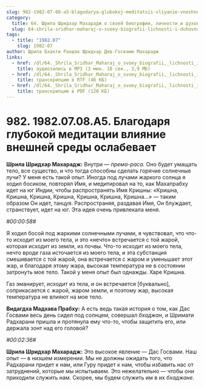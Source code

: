 ```yaml
---
slug: 982-1982-07-08-a5-blagodarya-glubokoj-meditatsii-vliyanie-vneshnej-sredy-oslabevaet
category:
  title: 64. Шрила Шридхар Махарадж о своей биографии, личности и духовном опыте
  slug: 64-shrila-sridhar-maharaj-o-svoey-biografii-lichnosti-i-duhovnom-opyte
tags:
  - title: "1982.07"
    slug: 1982-07
author: Шрила Бхакти Ракшак Шридхар Дев-Госвами Махарадж
links:
  - href: /dl/64._Shrila_Sridhar_Maharaj_o_svoey_biografii,_lichnosti_i_duhovnom_opyte/982_1982.07.08.A5_SridharMj_Blagodarja_glubokoj_meditacii_vlijanie_vneshnej_sredy_oslabevaet.mp3
    title: аудиозапись в MP3 (3 мин. 18 сек., 3,9 МБ)
  - href: /dl/64._Shrila_Sridhar_Maharaj_o_svoey_biografii,_lichnosti_i_duhovnom_opyte/982_1982.07.08.A5_SridharMj_Blagodarja_glubokoj_meditacii_vlijanie_vneshnej_sredy_oslabevaet.rtf
    title: транскрипцию в RTF (46 КБ)
  - href: /dl/64._Shrila_Sridhar_Maharaj_o_svoey_biografii,_lichnosti_i_duhovnom_opyte/982_1982.07.08.A5_SridharMj_Blagodarja_glubokoj_meditacii_vlijanie_vneshnej_sredy_oslabevaet.pdf
    title: транскрипцию в PDF (120 КБ)
---
```


# 982. 1982.07.08.A5. Благодаря глубокой медитации влияние внешней среды ослабевает

**Шрила Шридхар Махарадж:** Внутри — *према-раса.* Оно будет умащать тело, все существо, и что тогда способны сделать горячие солнечные лучи? У меня есть такой опыт. Иногда под лучами жаркого солнца я ходил босиком, повторял Имя, и медитировал на то, как Махапрабху идет на юг Индии, чтобы распространять Имя Кришны: «Кришна, Кришна, Кришна, Кришна, Кришна, Кришна, Кришна…» — таким образом Он идет, танцуя. Распространяя, раздавая Имя, Он блуждает, странствует, идет на юг. Эта идея очень привлекала меня.

*#00:00:58#*

Я ходил босой под жаркими солнечными лучами, я чувствовал, что что-то исходит из моего тела, и это «нечто» встречается с той жарой, которая исходит из земли, из почвы. Что-то исходит из моего тела, нечто вроде газа источается из моего тела, и эта субстанция смешивается с той жарой, она встречается с жаром и уменьшает этот жар, и благодаря этому жара, высокая температура не в состоянии затронуть мое тело. Такой у меня опыт был однажды. Харе Кришна.

Газ эманирует, исходит из тела, и он встречается [буквально], соприкасается с жарой, жаром земли, и поэтому жар, высокая температура не влияют на мое тело.

**Видагдха Мадхава Прабху:** А есть ведь такая история о том, как Дас Госвами весь день сидел под солнцем, совершал *бхаджан*, и Шримати Радхарани пришла и протянула ему что-то, чтобы защитить его, или держала зонт над его головой?

*#00:02:36#*

**Шрила Шридхар Махарадж:** Это высокое явление — Дас Госвами. Наш опыт — в низшем измерении. Мы не должны ожидать того, что Радхарани придет к нам, или Гуру придет к нам, чтобы избавить нас от затруднений, которые мы испытываем. Это нежелательно — чтобы они приходили служить нам. Скорее, мы будем служить им в их *бхаджане.*

